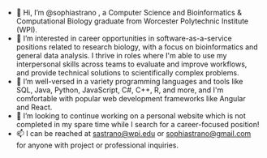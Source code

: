 - 👋 Hi, I’m @sophiastrano , a Computer Science and Bioinformatics & Computational Biology graduate from Worcester Polytechnic Institute (WPI).
- 👀 I’m interested in career opportunities in software-as-a-service positions related to research biology, with a focus on bioinformatics and general data analysis. I thrive in roles where I'm able to use my interpersonal skills across teams to evaluate and improve workflows, and provide technical solutions to scientifically complex problems. 
- 🌱 I’m well-versed in a variety programming languages and tools like SQL, Java, Python, JavaScript, C#, C++, R, and more, and I'm comfortable with popular web development frameworks like Angular and React.
- 💞️ I’m looking to continue working on a personal website which is not completed in my spare time while I search for a career-focused position!
- 📫 I can be reached at sastrano@wpi.edu or sophiastrano@gmail.com for anyone with project or professional inquiries.

<!---
sophiastrano/sophiastrano is a ✨ special ✨ repository because its `README.md` (this file) appears on your GitHub profile.
You can click the Preview link to take a look at your changes.
--->
